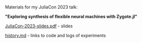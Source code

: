 Materials for my JuliaCon 2023 talk:

**"Exploring synthesis of flexible neural machines with Zygote.jl"**

[JuliaCon-2023-slides.pdf](JuliaCon-2023-slides.pdf) - slides

[history.md](history.md) - links to code and logs of experiments
